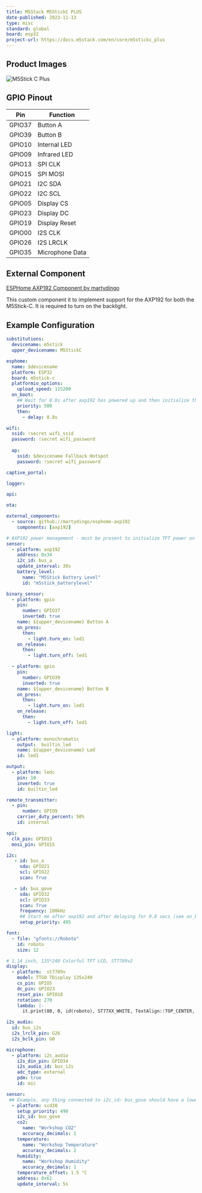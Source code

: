 ```yaml
---
title: M5Stack M5StickC PLUS
date-published: 2023-11-13
type: misc
standard: global
board: esp32
project-url: https://docs.m5stack.com/en/core/m5stickc_plus
---
```


## Product Images

![M5Stick C Plus](m5stickcplus.png "M5Stick C Plus")

## GPIO Pinout

| Pin    | Function          |
| ------ | ----------------- |
| GPIO37 | Button A          |
| GPIO39 | Button B          |
| GPIO10 | Internal LED      |
| GPIO09 | Infrared LED      |
| GPIO13 | SPI CLK           |
| GPIO15 | SPI MOSI          |
| GPIO21 | I2C SDA           |
| GPIO22 | I2C SCL           |
| GPIO05 | Display CS        |
| GPIO23 | Display DC        |
| GPIO19 | Display Reset     |
| GPIO00 | I2S CLK           |
| GPIO26 | I2S LRCLK         |
| GPIO35 | Microphone Data   |

## External Component

[ESPHome AXP192 Component by martydingo]("https://github.com/martydingo/esphome-axp192")

This custom component it to implement support for the AXP192 for both the M5Stick-C. It is required to turn on the backlight.

## Example Configuration

```yml
substitutions:
  devicename: m5stick
  upper_devicename: M5StickC

esphome:
  name: $devicename
  platform: ESP32
  board: m5stick-c
  platformio_options:
    upload_speed: 115200
  on_boot:
    ## Wait for 0.8s after axp192 has powered up and then initialize the external i2c bus
    priority: 500
    then:
      - delay: 0.8s

wifi:
  ssid: !secret wifi_ssid
  password: !secret wifi_password
  
  ap:
    ssid: $devicename Fallback Hotspot
    password: !secret wifi_password

captive_portal:

logger:

api:

ota:

external_components:
  - source: github://martydingo/esphome-axp192
    components: [axp192]

# AXP192 power management - must be present to initialize TFT power on
sensor:
  - platform: axp192
    address: 0x34
    i2c_id: bus_a
    update_interval: 30s
    battery_level:
      name: "M5Stick Battery Level"
      id: "m5stick_batterylevel"

binary_sensor:
  - platform: gpio
    pin:
      number: GPIO37
      inverted: true
    name: ${upper_devicename} Button A
    on_press:
      then:
        - light.turn_on: led1
    on_release:
      then:
        - light.turn_off: led1

  - platform: gpio
    pin:
      number: GPIO39
      inverted: true
    name: ${upper_devicename} Button B
    on_press:
      then:
        - light.turn_on: led1
    on_release:
      then:
        - light.turn_off: led1

light:
  - platform: monochromatic
    output:  builtin_led
    name: ${upper_devicename} Led
    id: led1

output:
  - platform: ledc
    pin: 10
    inverted: true
    id: builtin_led

remote_transmitter:
  - pin:
      number: GPIO9
    carrier_duty_percent: 50%
    id: internal

spi:
  clk_pin: GPIO13
  mosi_pin: GPIO15

i2c:
   - id: bus_a
     sda: GPIO21
     scl: GPIO22
     scan: True

   - id: bus_gove
     sda: GPIO32
     scl: GPIO33
     scan: True
     frequency: 100kHz
     ## Start me after axp192 and after delaying for 0.8 secs (see on_boot)
     setup_priority: 495

font:
  - file: "gfonts://Roboto"
    id: roboto
    size: 12

# 1.14 inch, 135*240 Colorful TFT LCD, ST7789v2
display:
  - platform:  st7789v
    model: TTGO TDisplay 135x240
    cs_pin: GPIO5
    dc_pin: GPIO23
    reset_pin: GPIO18
    rotation: 270
    lambda: |-
      it.print(80, 0, id(roboto), ST77XX_WHITE, TextAlign::TOP_CENTER, "M5Stick Test");

i2s_audio:
  id: bus_i2s
  i2s_lrclk_pin: G26
  i2s_bclk_pin: G0

microphone:
  - platform: i2s_audio
    i2s_din_pin: GPIO34
    i2s_audio_id: bus_i2s
    adc_type: external
    pdm: true
    id: mic

sensor:
 ## Example, any thing connected to i2c_id: bus_gove should have a lower setup priority then bus_gove!
  - platform: scd30
    setup_priority: 490
    i2c_id: bus_gove
    co2:
      name: "Workshop CO2"
      accuracy_decimals: 1
    temperature:
      name: "Workshop Temperature"
      accuracy_decimals: 2
    humidity:
      name: "Workshop Humidity"
      accuracy_decimals: 1
    temperature_offset: 1.5 °C
    address: 0x61
    update_interval: 5s
```
